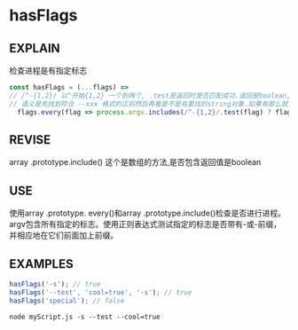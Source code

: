 # hasFlags

## EXPLAIN
检查进程是有指定标志
```javascript
const hasFlags = (...flags) =>
// /^-{1,2}/ 以^开始{1,2} 一个到两个, .test是返回时是否匹配成功.返回是boolean,
// 语义是先找到符合 --xxx 格式的正则然后再看是不是有要找的string对象.如果有那么就可以.如果没有那么就自动添加一个;
  flags.every(flag => process.argv.includes(/^-{1,2}/.test(flag) ? flag : '--' + flag));
```
## REVISE
array .prototype.include() 这个是数组的方法,是否包含返回值是boolean
## USE
使用array .prototype. every()和array .prototype.include()检查是否进行进程。argv包含所有指定的标志。使用正则表达式测试指定的标志是否带有-或-前缀，并相应地在它们前面加上前缀。
## EXAMPLES
```javascript
hasFlags('-s'); // true
hasFlags('--test', 'cool=true', '-s'); // true
hasFlags('special'); // false
```
```npm
node myScript.js -s --test --cool=true
```
